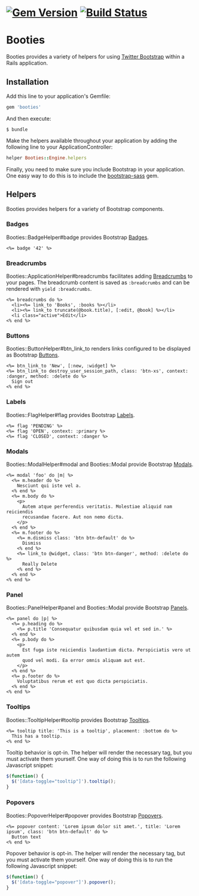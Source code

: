 # [![Gem Version](https://badge.fury.io/rb/booties.svg)](http://badge.fury.io/rb/booties) [![Build Status](https://travis-ci.org/jparker/booties.svg?branch=master)](https://travis-ci.org/jparker/booties)

# Booties

Booties provides a variety of helpers for using [Twitter
Bootstrap](http://getbootstrap.com/) within a Rails application.

## Installation

Add this line to your application's Gemfile:

```ruby
gem 'booties'
```

And then execute:

    $ bundle

Make the helpers available throughout your application by adding the following
line to your ApplicationController:

```ruby
helper Booties::Engine.helpers
```

Finally, you need to make sure you include Bootstrap in your application. One
easy way to do this is to include the
[bootstrap-sass](https://github.com/twbs/bootstrap-sass) gem.

## Helpers

Booties provides helpers for a variety of Bootstrap components.

### Badges

Booties::BadgeHelper#badge provides Bootstrap
[Badges](http://getbootstrap.com/components/#badges).

```erb
<%= badge '42' %>
```

### Breadcrumbs

Booties::ApplicationHelper#breadcrumbs facilitates adding
[Breadcrumbs](http://getbootstrap.com/components/#breadcrumbs) to your pages.
The breadcrumb content is saved as `:breadcrumbs` and can be rendered with
`yield :breadcrumbs`.

```erb
<%= breadcrumbs do %>
  <li><%= link_to 'Books', :books %></li>
  <li><%= link_to truncate(@book.title), [:edit, @book] %></li>
  <li class="active">Edit</li>
<% end %>
```

### Buttons

Booties::ButtonHelper#btn_link_to renders links configured to be displayed as
Bootstrap [Buttons](http://getbootstrap.com/css/#buttons).

```erb
<%= btn_link_to 'New', [:new, :widget] %>
<%= btn_link_to destroy_user_session_path, class: 'btn-xs', context: :danger, method: :delete do %>
  Sign out
<% end %>
```

### Labels

Booties::FlagHelper#flag provides Bootstrap
[Labels](http://getbootstrap.com/components/#labels).

```erb
<%= flag 'PENDING' %>
<%= flag 'OPEN', context: :primary %>
<%= flag 'CLOSED', context: :danger %>
```

### Modals

Booties::ModalHelper#modal and Booties::Modal provide Bootstrap
[Modals](http://getbootstrap.com/javascript/#modals).

```erb
<%= modal 'foo' do |m| %>
  <%= m.header do %>
    Nesciunt qui iste vel a.
  <% end %>
  <%= m.body do %>
    <p>
      Autem atque perferendis veritatis. Molestiae aliquid nam reiciendis
      recusandae facere. Aut non nemo dicta.
    </p>
  <% end %>
  <%= m.footer do %>
    <%= m.dismiss class: 'btn btn-default' do %>
      Dismiss
    <% end %>
    <%= link_to @widget, class: 'btn btn-danger', method: :delete do %>
      Really Delete
    <% end %>
  <% end %>
<% end %>
```
### Panel

Booties::PanelHelper#panel and Booties::Modal provide Bootstrap
[Panels](http://getbootstrap.com/components/#panels).

```erb
<%= panel do |p| %>
  <%= p.heading do %>
    <%= p.title 'Consequatur quibusdam quia vel et sed in.' %>
  <% end %>
  <%= p.body do %>
    <p>
      Est fuga iste reiciendis laudantium dicta. Perspiciatis vero ut autem
      quod vel modi. Ea error omnis aliquam aut est.
    </p>
  <% end %>
  <%= p.footer do %>
    Voluptatibus rerum et est quo dicta perspiciatis.
  <% end %>
<% end %>
```

### Tooltips

Booties::TooltipHelper#tooltip provides Bootstrap
[Tooltips](http://getbootstrap.com/javascript/#tooltips).

```erb
<%= tooltip title: 'This is a tooltip', placement: :bottom do %>
  This has a tooltip.
<% end %>
```

Tooltip behavior is opt-in. The helper will render the necessary tag, but you
must activate them yourself. One way of doing this is to run the following
Javascript snippet:

```javascript
$(function() {
  $('[data-toggle="tooltip"]').tooltip();
}
```

### Popovers

Booties::PopoverHelper#popover provides Bootstrap
[Popovers](http://getbootstrap.com/javascript/#popovers).

```erb
<%= popover content: 'Lorem ipsum dolor sit amet.', title: 'Lorem ipsum', class: 'btn btn-default' do %>
  Button text
<% end %>
```

Popover behavior is opt-in. The helper will render the necessary tag, but you
must activate them yourself. One way of doing this is to run the following
Javascript snippet:

```javascript
$(function() {
  $('[data-toggle="popover"]').popover();
}
```
